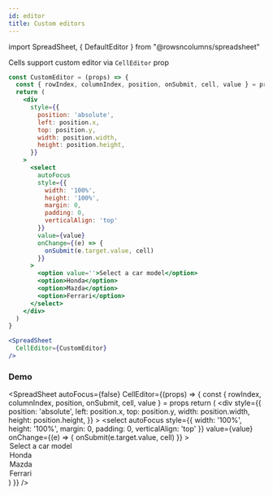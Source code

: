 ```yaml
---
id: editor
title: Custom editors
---
```

import SpreadSheet, { DefaultEditor } from "@rowsncolumns/spreadsheet"

Cells support custom editor via `CellEditor` prop

```jsx
const CustomEditor = (props) => {
  const { rowIndex, columnIndex, position, onSubmit, cell, value } = props
  return (
    <div
      style={{
        position: 'absolute',
        left: position.x,
        top: position.y,
        width: position.width,
        height: position.height,
      }}
    >
      <select
        autoFocus
        style={{
          width: '100%',
          height: '100%',
          margin: 0,
          padding: 0,
          verticalAlign: 'top'
        }}
        value={value}
        onChange={(e) => {
          onSubmit(e.target.value, cell)
        }}
      >
        <option value=''>Select a car model</option>
        <option>Honda</option>
        <option>Mazda</option>
        <option>Ferrari</option>
      </select>
    </div>
  )
}

<SpreadSheet
  CellEditor={CustomEditor}
/>
```

### Demo

<SpreadSheet
  autoFocus={false}
  CellEditor={(props) => {
    const { rowIndex, columnIndex, position, onSubmit, cell, value } = props
    return (
      <div
        style={{
          position: 'absolute',
          left: position.x,
          top: position.y,
          width: position.width,
          height: position.height,
        }}
      >
        <select
          autoFocus
          style={{
            width: '100%',
            height: '100%',
            margin: 0,
            padding: 0,
            verticalAlign: 'top'
          }}
          value={value}
          onChange={(e) => {
            onSubmit(e.target.value, cell)
          }}
        >
          <option value=''>Select a car model</option>
          <option>Honda</option>
          <option>Mazda</option>
          <option>Ferrari</option>
        </select>
      </div>
    )
  }}
/>